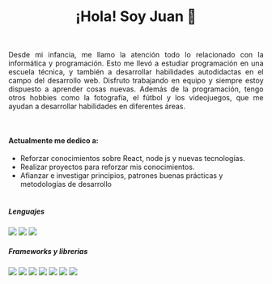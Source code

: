
<h1 align="center" width="20px">¡Hola! Soy Juan 👋</h1>
<br>
<p align="justify">
  Desde mi infancia, me llamo la atención todo lo relacionado con la informática y programación. Esto me llevó a estudiar programación en una escuela técnica, y también a desarrollar habilidades autodidactas en el campo del desarrollo web. Disfruto trabajando en equipo y siempre estoy dispuesto a aprender cosas nuevas. Además de la programación, tengo otros hobbies como la fotografía, el fútbol y los videojuegos, que me ayudan a desarrollar habilidades en diferentes áreas.
</p>
<br>

<h4 align="left">Actualmente me dedico a:</h4>

- Reforzar conocimientos sobre React, node js y nuevas tecnologías.
- Realizar proyectos para reforzar mis conocimientos.
- Afianzar e investigar principios, patrones buenas prácticas y metodologías de desarrollo
<br><br>

<h5 align="left">Lenguajes</h5>

<p>
  <img src="https://img.shields.io/badge/HTML5-E34F26?style=for-the-badge&logo=html5&logoColor=white" />
  <img src="https://img.shields.io/badge/CSS3-1572B6?style=for-the-badge&logo=css3&logoColor=white" />
  <img src="https://img.shields.io/badge/JavaScript-323330?style=for-the-badge&logo=javascript&logoColor=F7DF1E" />
</p>

<h5 align="left">Frameworks y librerias</h5>


<p>
  <img src="https://img.shields.io/badge/React-20232A?style=for-the-badge&logo=react&logoColor=61DAFB" />
  <img src="https://shields.io/badge/TypeScript-3178C6?style=for-the-badge&logo=TypeScript&logoColor=FFFFFF" />
  <img src="https://img.shields.io/badge/Node.js-43853D?style=for-the-badge&logo=node.js&logoColor=white" />
  <img src="https://img.shields.io/badge/Express.js-404D59?style=for-the-badge" />
  <img src="https://img.shields.io/badge/Sass-CC6699?style=for-the-badge&logo=sass&logoColor=white" />
  <img src="https://img.shields.io/badge/Tailwind_CSS-38B2AC?style=for-the-badge&logo=tailwind-css&logoColor=white" />
  <img src="https://img.shields.io/badge/Bootstrap-563D7C?style=for-the-badge&logo=bootstrap&logoColor=white" />
</p>
